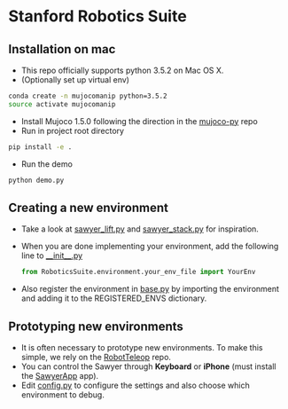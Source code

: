 # Stanford Robotics Suite

## Installation on mac
* This repo officially supports python 3.5.2 on Mac OS X.
* (Optionally set up virtual env) 
```bash
conda create -n mujocomanip python=3.5.2
source activate mujocomanip
```
* Install Mujoco 1.5.0 following the direction in the [mujoco-py](https://github.com/openai/mujoco-py) repo
* Run in project root directory
```bash
pip install -e .
```
* Run the demo
```bash
python demo.py
```


## Creating a new environment

- Take a look at [sawyer\_lift.py](https://github.com/StanfordVL/RoboticsSuite/blob/master/RoboticsSuite/environments/sawyer_lift.py) and [sawyer\_stack.py](https://github.com/StanfordVL/RoboticsSuite/blob/master/RoboticsSuite/environments/sawyer_stack.py) for inspiration.

- When you are done implementing your environment, add the following line to [\_\_init\_\_.py](https://github.com/StanfordVL/RoboticsSuite/blob/master/RoboticsSuite/__init__.py)

  ```python
  from RoboticsSuite.environment.your_env_file import YourEnv
  ```

- Also register the environment in [base.py](https://github.com/StanfordVL/RoboticsSuite/blob/master/RoboticsSuite/environments/base.py) by importing the environment and adding it to the REGISTERED_ENVS dictionary.

## Prototyping new environments

- It is often necessary to prototype new environments. To make this simple, we rely on the [RobotTeleop](https://github.com/StanfordVL/RobotTeleop) repo.
- You can control the Sawyer through **Keyboard** or **iPhone** (must install the [SawyerApp](https://github.com/StanfordVL/SawyerApp) app).
- Edit [config.py](https://github.com/StanfordVL/RobotTeleop/blob/master/RobotTeleop/config.py) to configure the settings and also choose which environment to debug. 
